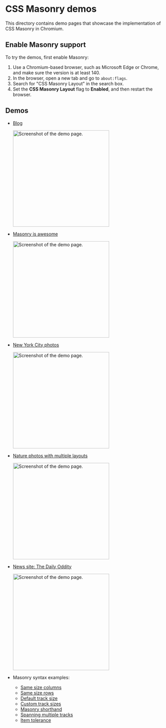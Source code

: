 # CSS Masonry demos

This directory contains demo pages that showcase the implementation of CSS Masonry in Chromium.

## Enable Masonry support

To try the demos, first enable Masonry:

1. Use a Chromium-based browser, such as Microsoft Edge or Chrome, and make sure the version is at least 140.
1. In the browser, open a new tab and go to `about:flags`.
1. Search for "CSS Masonry Layout" in the search box.
1. Set the **CSS Masonry Layout** flag to **Enabled**, and then restart the browser.

## Demos

* [Blog](https://microsoftedge.github.io/Demos/css-masonry/blog.html)

  <img alt="Screenshot of the demo page." src="./blog/screenshot.png" width="300">

* [Masonry is awesome](https://microsoftedge.github.io/Demos/css-masonry/masonry-is-awesome.html)

  <img alt="Screenshot of the demo page." src="./masonry-is-awesome/screenshot.png" width="300">

* [New York City photos](https://microsoftedge.github.io/Demos/css-masonry/new-york.html)

  <img alt="Screenshot of the demo page." src="./nyc/screenshot.png" width="300">

* [Nature photos with multiple layouts](https://microsoftedge.github.io/Demos/css-masonry/nature.html)

  <img alt="Screenshot of the demo page." src="./nature/screenshot.png" width="300">

* [News site: The Daily Oddity](https://microsoftedge.github.io/Demos/css-masonry/the-daily-oddity.html)

  <img alt="Screenshot of the demo page." src="./daily-oddity/screenshot.png" width="300">

* Masonry syntax examples:

  * [Same size columns](https://microsoftedge.github.io/Demos/css-masonry/syntax-examples/same-size-columns.html)
  * [Same size rows](https://microsoftedge.github.io/Demos/css-masonry/syntax-examples/same-size-rows.html)
  * [Default track size](https://microsoftedge.github.io/Demos/css-masonry/syntax-examples/default-track-size.html)
  * [Custom track sizes](https://microsoftedge.github.io/Demos/css-masonry/syntax-examples/custom-track-sizes.html)
  * [Masonry shorthand](https://microsoftedge.github.io/Demos/css-masonry/syntax-examples/masonry-shorthand.html)
  * [Spanning multiple tracks](https://microsoftedge.github.io/Demos/css-masonry/syntax-examples/span-multiple-tracks.html)
  * [Item tolerance](https://microsoftedge.github.io/Demos/css-masonry/syntax-examples/item-tolerance.html)